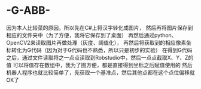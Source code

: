 # -G-ABB-






因为本人比较菜的原因，所以先在C#上将汉字转化成图片，
然后再将图片保存到相应的文件夹中（为了方便，我将它保存到了桌面）
再然后通过python、OpenCV2来读取图片再做处理（灰度、阈值化），
再然后将获取到的相应像素坐标转化为G代码（因为对于G代码也不熟悉，所以只是初步的实验）
在得到G代码之后，通过文件读取将之一点点读取到Robstudio中，然后一点点截取X、Y、Z的值
可以将值存在数组中，我为了图方便，都是直接得到坐标之后赋值使用的
然后机器人程序也就比较简单了，先获取一个基准点，然后其他点都在这个点位偏移就OK了
